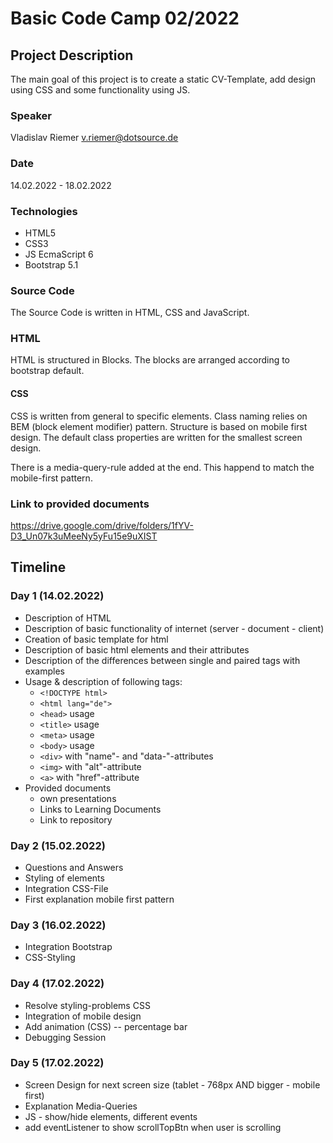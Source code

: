 # Basic Code Camp 02/2022

## Project Description
The main goal of this project is to create a static CV-Template, add design using CSS and some functionality using JS. 

### Speaker
Vladislav Riemer v.riemer@dotsource.de

### Date
14.02.2022 - 18.02.2022

### Technologies
* HTML5
* CSS3
* JS EcmaScript 6
* Bootstrap 5.1

### Source Code
The Source Code is written in HTML, CSS and JavaScript.

### HTML
HTML is structured in Blocks. The blocks are arranged according to bootstrap default.

#### CSS
CSS is written from general to specific elements.
Class naming relies on BEM (block element modifier) pattern.
Structure is based on mobile first design. The default class properties are written for
the smallest screen design.

There is a media-query-rule added at the end. This happend to match the mobile-first pattern.

### Link to provided documents
https://drive.google.com/drive/folders/1fYV-D3_Un07k3uMeeNy5yFu15e9uXIST

## Timeline
### Day 1 (14.02.2022)
* Description of HTML
* Description of basic functionality of internet (server - document - client)
* Creation of basic template for html
* Description of basic html elements and their attributes
* Description of the differences between single and paired tags with examples
* Usage & description of following tags:
    * `<!DOCTYPE html>`
    * `<html lang="de">`
    * `<head>` usage
    * `<title>` usage
    * `<meta>` usage
    * `<body>` usage
    * `<div>` with "name"- and "data-"-attributes
    * `<img>` with "alt"-attribute
    * `<a>` with "href"-attribute
* Provided documents
    * own presentations
    * Links to Learning Documents
    * Link to repository

### Day 2 (15.02.2022)
* Questions and Answers
* Styling of elements
* Integration CSS-File
* First explanation mobile first pattern

### Day 3 (16.02.2022)
* Integration Bootstrap
* CSS-Styling

### Day 4 (17.02.2022)
* Resolve styling-problems CSS
* Integration of mobile design
* Add animation (CSS) -- percentage bar
* Debugging Session

### Day 5 (17.02.2022)
* Screen Design for next screen size (tablet - 768px AND bigger - mobile first)
* Explanation Media-Queries
* JS - show/hide elements, different events
* add eventListener to show scrollTopBtn when user is scrolling